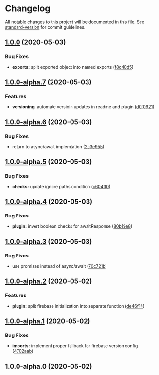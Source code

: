 # Changelog

All notable changes to this project will be documented in this file. See [standard-version](https://github.com/conventional-changelog/standard-version) for commit guidelines.

## [1.0.0](https://github.com/m2sd/workbox-plugin-firebase-auth/compare/v1.0.0-alpha.7...v1.0.0) (2020-05-03)


### Bug Fixes

* **exports:** split exported object into named exports ([f8c40d5](https://github.com/m2sd/workbox-plugin-firebase-auth/commit/f8c40d52363219151c7f5f2b362af963889765d6))

## [1.0.0-alpha.7](https://github.com/m2sd/workbox-plugin-firebase-auth/compare/v1.0.0-alpha.6...v1.0.0-alpha.7) (2020-05-03)


### Features

* **versioning:** automate versioin updates in readme and plugin ([d0f0921](https://github.com/m2sd/workbox-plugin-firebase-auth/commit/d0f092185e556a129fc627c86bf07abdb174b371))

## [1.0.0-alpha.6](https://github.com/m2sd/workbox-plugin-firebase-auth/compare/v1.0.0-alpha.5...v1.0.0-alpha.6) (2020-05-03)


### Bug Fixes

* return to async/await implemtation ([2c3e955](https://github.com/m2sd/workbox-plugin-firebase-auth/commit/2c3e955b612b6f3e90697802569e7e87efeeb18f))

## [1.0.0-alpha.5](https://github.com/m2sd/workbox-plugin-firebase-auth/compare/v1.0.0-alpha.4...v1.0.0-alpha.5) (2020-05-03)


### Bug Fixes

* **checks:** update ignore paths condition ([c604ff0](https://github.com/m2sd/workbox-plugin-firebase-auth/commit/c604ff0bb4fcd463fb789aae4f84af54102c9de8))

## [1.0.0-alpha.4](https://github.com/m2sd/workbox-plugin-firebase-auth/compare/v1.0.0-alpha.3...v1.0.0-alpha.4) (2020-05-03)


### Bug Fixes

* **plugin:** invert boolean checks for awaitResponse ([80b19e8](https://github.com/m2sd/workbox-plugin-firebase-auth/commit/80b19e82639d6f8faf9eb97bbf5d6d4857af3241))

## [1.0.0-alpha.3](https://github.com/m2sd/workbox-plugin-firebase-auth/compare/v1.0.0-alpha.2...v1.0.0-alpha.3) (2020-05-03)


### Bug Fixes

* use promises instead of async/await ([70c721b](https://github.com/m2sd/workbox-plugin-firebase-auth/commit/70c721b7a4b053e014a409262ad6d46d0726d518))

## [1.0.0-alpha.2](https://github.com/m2sd/workbox-plugin-firebase-auth/compare/v1.0.0-alpha.1...v1.0.0-alpha.2) (2020-05-02)


### Features

* **plugin:** split firebase initialization into separate function ([de46f14](https://github.com/m2sd/workbox-plugin-firebase-auth/commit/de46f14be077d5bd3f03739f2a591e756d5c52e0))

## [1.0.0-alpha.1](https://github.com/m2sd/workbox-plugin-firebase-auth/compare/v1.0.0-alpha.0...v1.0.0-alpha.1) (2020-05-02)


### Bug Fixes

* **imports:** implement proper fallback for firebase version config ([4702aab](https://github.com/m2sd/workbox-plugin-firebase-auth/commit/4702aab6739190b88bbd5c5113a08b4f8d53d3de))

## 1.0.0-alpha.0 (2020-05-02)
